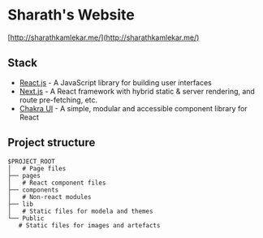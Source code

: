 # Sharath's Website

[http://sharathkamlekar.me/](http://sharathkamlekar.me/)

## Stack

- [React.js](https://reactjs.org/) - A JavaScript library for building user interfaces
- [Next.js](https://nextjs.org/) - A React framework with hybrid static & server rendering, and route pre-fetching, etc.
- [Chakra UI](https://chakra-ui.com/) - A simple, modular and accessible component library for React

## Project structure

```
$PROJECT_ROOT
│   # Page files
├── pages
│   # React component files
├── components
│   # Non-react modules
├── lib
│   # Static files for modela and themes
└── Public
   # Static files for images and artefacts
```
